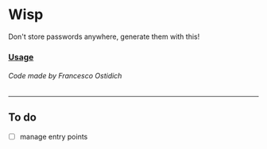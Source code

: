 # Wisp
Don't store passwords anywhere, generate them with this!
### [Usage](assets/helpText/help.txt)
###### Code made by Francesco Ostidich


- - -

## To do
- [ ] manage entry points